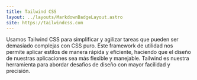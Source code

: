 ```yaml
---
title: Tailwind CSS
layout: ../layouts/MarkdownBadgeLayout.astro
site: https://tailwindcss.com
---
```


Usamos Tailwind CSS para simplificar y agilizar tareas que pueden ser demasiado complejas con CSS puro. Este framework de utilidad nos permite aplicar estilos de manera rápida y eficiente, haciendo que el diseño de nuestras aplicaciones sea más flexible y manejable. Tailwind es nuestra herramienta para abordar desafíos de diseño con mayor facilidad y precisión.